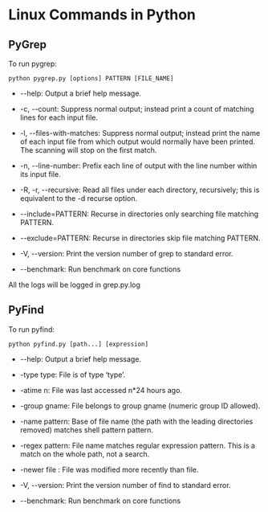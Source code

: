 # Linux Commands in Python

## PyGrep

To run pygrep:
```
python pygrep.py [options] PATTERN [FILE_NAME]
```
* --help: Output a brief help message.

* -c, --count: Suppress normal output; instead print a count of matching lines for each input file. 

* -l, --files-with-matches: Suppress normal output; instead print the name of each input file from which 
output would normally have been printed. The scanning will stop on the first match.

* -n, --line-number: Prefix each line of output with the line number within its input file.

* -R, -r, --recursive: Read all files under each directory, recursively; this is equivalent to the -d recurse
option.

* --include=PATTERN: Recurse in directories only searching file matching PATTERN.

* --exclude=PATTERN: Recurse in directories skip file matching PATTERN.

* -V, --version: Print the version number of grep to standard error.

* --benchmark: Run benchmark on core functions

All the logs will be logged in grep.py.log

## PyFind
To run pyfind:

```
python pyfind.py [path...] [expression]
```
* --help: Output a brief help message. 

* -type type: File is of type ‘type’.

* -atime n: File was last accessed n*24 hours ago.

* -group gname: File belongs to group gname (numeric group ID allowed). 

* -name pattern: Base of file name (the path with the leading directories removed) matches shell pattern pattern.

* -regex pattern: File name matches regular expression pattern. This is a match on the whole path, not a search.

* -newer file : File was modified more recently than file.

* -V, --version: Print the version number of find to standard error.

* --benchmark: Run benchmark on core functions
